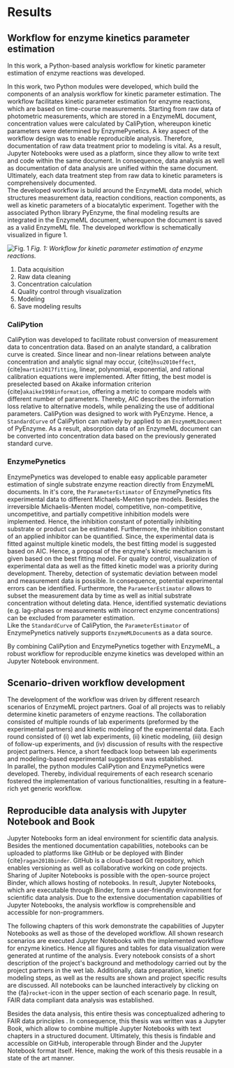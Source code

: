# Results

## Workflow for enzyme kinetics parameter estimation

In this work, a Python-based analysis workflow for kinetic parameter estimation of enzyme reactions was developed.

In this work, two Python modules were developed, which build the components of an analysis workflow for kinetic parameter estimation. The workflow facilitates kinetic parameter estimation for enzyme reactions, which are based on time-course measurements. Starting from raw data of photometric measurements, which are stored in a EnzymeML document, concentration values were calculated by CaliPytion, whereupon kinetic parameters were determined by EnzymePynetics. A key aspect of the workflow design was to enable reproducible analysis. Therefore, documentation of raw data treatment prior to modeling is vital. As a result, Jupyter Notebooks were used as a platform, since they allow to write text and code within the same document. In consequence, data analysis as well as documentation of data analysis are unified within the same document. Ultimately, each data treatment step from raw data to kinetic parameters is comprehensively documented.  
The developed workflow is build around the EnzymeML data model, which structures measurement data, reaction conditions, reaction components, as well as kinetic parameters of a biocatalytic experiment. Together with the associated Python library PyEnzyme, the final modeling results are integrated in the EnzymeML document, whereupon the document is saved as a valid EnzymeML file. The developed workflow is schematically visualized in figure 1.

![Fig. 1](images/concept_workflow.png)
_Fig. 1: Workflow for kinetic parameter estimation of enzyme reactions._

1. Data acquisition
2. Raw data cleaning
3. Concentration calculation
4. Quality control through visualization
5. Modeling
6. Save modeling results

### CaliPytion

CaliPytion was developed to facilitate robust conversion of measurement data to concentration data. Based on an analyte standard, a calibration curve is created. Since linear and non-linear relations between analyte concentration and analytic signal may occur, {cite}`hsu2010effect`, {cite}`martin2017fitting`, linear, polynomial, exponential, and rational calibration equations were implemented. After fitting, the best model is preselected based on Akaike information criterion {cite}`akaike1998information`, offering a metric to compare models with different number of parameters. Thereby, AIC describes the information loss relative to alternative models, while penalizing the use of additional parameters. CaliPytion was designed to work with PyEnzyme. Hence, a `StandardCurve` of CaliPytion can natively by applied to an `EnzymeMLDocument` of PyEnzyme. As a result, absorption data of an EnzymeML document can be converted into concentration data based on the previously generated standard curve.

### EnzymePynetics

EnzymePynetics was developed to enable easy applicable parameter estimation of single substrate enzyme reaction directly from EnzymeML documents. In it's core, the `ParameterEstimator` of EnzymePynetics fits experimental data to different Michaels-Menten type models. Besides the irreversible Michaelis-Menten model, competitive, non-competitive, uncompetitive, and partially competitive inhibition models were implemented. Hence, the inhibition constant of potentially inhibiting substrate or product can be estimated. Furthermore, the inhibition constant of an applied inhibitor can be quantified. Since, the experimental data is fitted against multiple kinetic models, the best fitting model is suggested based on AIC. Hence, a proposal of the enzyme's kinetic mechanism is given based on the best fitting model.
For quality control, visualization of experimental data as well as the fitted kinetic model was a priority during development. Thereby, detection of systematic deviation between model and measurement data is possible. In consequence, potential experimental errors can be identified. Furthermore, the `ParameterEstimator` allows to subset the measurement data by time as well as initial substrate concentration without deleting data. Hence, identified systematic deviations (e.g. lag-phases or measurements with incorrect enzyme concentrations) can be excluded from parameter estimation.  
Like the `StandardCurve` of CaliPytion, the `ParameterEstimator` of EnzymePynetics natively supports `EnzymeMLDocument`s as a data source.

By combining CaliPytion and EnzymePynetics together with EnzymeML, a robust workflow for reproducible enzyme kinetics was developed within an Jupyter Notebook environment.

## Scenario-driven workflow development

The development of the workflow was driven by different research scenarios of EnzymeML project partners. Goal of all projects was to reliably determine kinetic parameters of enzyme reactions.
The collaboration consisted of multiple rounds of lab experiments (preformed by the experimental partners) and kinetic modeling of the experimental data. Each round consisted of (i) wet lab experiments, (ii) kinetic modeling, (iii) design of follow-up experiments, and (iv) discussion of results with the respective project partners. Hence, a short feedback loop between lab experiments and modeling-based experimental suggestions was established.  
In parallel, the python modules CaliPytion and EnzymePynetics were developed. Thereby, individual requirements of each research scenario fostered the implementation of various functionalities, resulting in a feature-rich yet generic workflow.

## Reproducible data analysis with Jupyter Notebook and Book

Jupyter Notebooks form an ideal environment for scientific data analysis. Besides the mentioned documentation capabilities, notebooks can be uploaded to platforms like GitHub or be deployed with Binder {cite}`ragan2018binder`. GitHub is a cloud-based Git repository, which enables versioning as well as collaborative working on code projects. Sharing of Jupiter Notebooks is possible with the open-source project Binder, which allows hosting of notebooks.
In result, Jupyter Notebooks, which are executable through Binder, form a user-friendly environment for scientific data analysis. Due to the extensive documentation capabilities of Jupyter Notebooks, the analysis workflow is comprehensible and accessible for non-programmers.

The following chapters of this work demonstrate the capabilities of Jupyter Notebooks as well as those of the developed workflow. All shown research scenarios are executed Jupyter Notebooks with the implemented workflow for enzyme kinetics. Hence all figures and tables for data visualization were generated at runtime of the analysis.
Every notebook consists of a short description of the project's background and methodology carried out by the project partners in the wet lab. Additionally, data preparation, kinetic modeling steps, as well as the results are shown and project specific results are discussed.
All notebooks can be launched interactively by clicking on the {fa}`rocket`-icon in the upper section of each scenario page.
In result, FAIR data compliant data analysis was established.

Besides the data analysis, this entire thesis was conceptualized adhering to FAIR data principles . In consequence, this thesis was written was a Jupyter Book, which allow to combine multiple Jupyter Notebooks with text chapters in a structured document. Ultimately, this thesis is findable and accessible on GitHub, interoperable through Binder and the Jupyter Notebook format itself. Hence, making the work of this thesis reusable in a state of the art manner.
